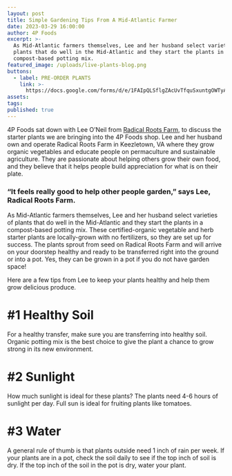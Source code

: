 ```yaml
---
layout: post
title: Simple Gardening Tips From A Mid-Atlantic Farmer
date: 2023-03-29 16:00:00
author: 4P Foods
excerpt: >-
  As Mid-Atlantic farmers themselves, Lee and her husband select varieties of
  plants that do well in the Mid-Atlantic and they start the plants in a
  compost-based potting mix.
featured_image: /uploads/live-plants-blog.png
buttons:
  - label: PRE-ORDER PLANTS
    link: >-
      https://docs.google.com/forms/d/e/1FAIpQLSflgZAcUvTfquSxuntgOWTyAUeftDLjz-do9LTg1lgl21yjEA/viewform?usp=sf_link
assets:
tags:
published: true
---
```

4P Foods sat down with Lee O’Neil from [Radical Roots Farm](https://4pfoods.com/farmers/radical-roots-community-farm/), to discuss the starter plants we are bringing into the 4P Foods shop. Lee and her husband own and operate Radical Roots Farm in Keezletown, VA where they grow organic vegetables and educate people on permaculture and sustainable agriculture. They are passionate about helping others grow their own food, and they believe that it helps people build appreciation for what is on their plate.

### **“It feels really good to help other people garden,” says Lee, Radical Roots Farm.**

As Mid-Atlantic farmers themselves, Lee and her husband select varieties of plants that do well in the Mid-Atlantic and they start the plants in a compost-based potting mix. These certified-organic vegetable and herb starter plants are locally-grown with no fertilizers, so they are set up for success. The plants sprout from seed on Radical Roots Farm and will arrive on your doorstep healthy and ready to be transferred right into the ground or into a pot. Yes, they can be grown in a pot if you do not have garden space!&nbsp;

Here are a few tips from Lee to keep your plants healthy and help them grow delicious produce.

# **\#1 Healthy Soil**

For a healthy transfer, make sure you are transferring into healthy soil. Organic potting mix is the best choice to give the plant a chance to grow strong in its new environment.

# **\#2 Sunlight**

How much sunlight is ideal for these plants? The plants need 4-6 hours of sunlight per day. Full sun is ideal for fruiting plants like tomatoes.

# **\#3 Water**

A general rule of thumb is that plants outside need 1 inch of rain per week. If your plants are in a pot, check the soil daily to see if the top inch of soil is dry. If the top inch of the soil in the pot is dry, water your plant.